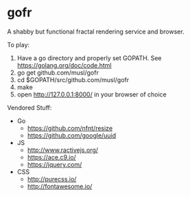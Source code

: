 # gofr

A shabby but functional fractal rendering service and browser.

To play:

1. Have a go directory and properly set GOPATH. See https://golang.org/doc/code.html
1. go get github.com/musl/gofr
1. cd $GOPATH/src/github.com/musl/gofr
1. make
1. open http://127.0.0.1:8000/ in your browser of choice

Vendored Stuff:

- Go
    - https://github.com/nfnt/resize
    - https://github.com/google/uuid
- JS
    - http://www.ractivejs.org/
    - https://ace.c9.io/
    - https://jquery.com/
- CSS
    - http://purecss.io/
    - http://fontawesome.io/
